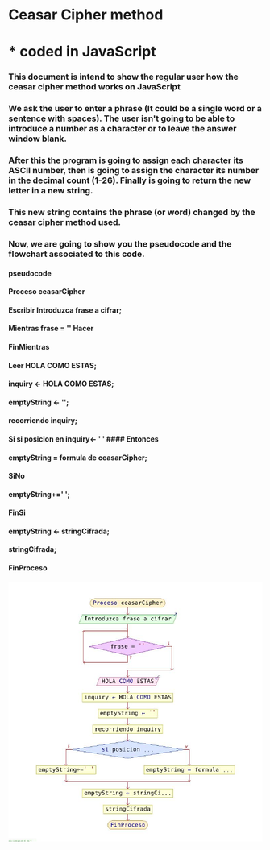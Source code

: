 # Ceasar Cipher method
#  * coded in JavaScript

### This document is intend to show the regular user how the ceasar cipher method works on JavaScript

### We ask the user to enter a phrase (It could be a single word or a sentence with spaces). The user isn't going to be able to introduce a number as a character or to leave the answer window blank.

### After this the program is going to assign each character its ASCII number, then is going to assign the character its number in the decimal count (1-26). Finally is going to return the new letter in a new string.

### This new string contains the phrase (or word) changed by the ceasar cipher method used.

### Now, we are going to show you the pseudocode and the flowchart associated to this code.


#### pseudocode
#### Proceso ceasarCipher
####	Escribir Introduzca frase a cifrar;
####	Mientras frase = '' Hacer
####	FinMientras
####	Leer HOLA COMO ESTAS;
####	inquiry <- HOLA COMO ESTAS;
####	emptyString <- '';
####	recorriendo inquiry;
####	Si si posicion en inquiry<- ' ' #### Entonces
####		emptyString = formula de ceasarCipher;
####	SiNo
####		emptyString+=' ';
####	FinSi
####	emptyString <- stringCifrada;
####	stringCifrada;
#### FinProceso



![flowchart](ceasarCipher_diagramaDeFlujo.jpg)


